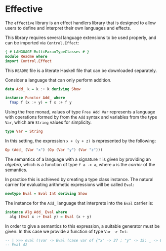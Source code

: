 # Effective

The `effective` library is an effect handlers library that is designed
to allow users to define and interpret their own languages and
effects.

This library requires several language extensions to be used properly,
and can be imported via `Control.Effect`:
```haskell
{-# LANGUAGE MultiParamTypeClasses #-}
module Readme where
import Control.Effect
```
This `README` file is a literate Haskell file that can be downloaded
separately.

Consider a language that can only perform addition.
```haskell
data Add_ k = k :+ k deriving Show

instance Functor Add_ where
  fmap f (x :+ y) = f x :+ f y
```
Using the free monad, values of type `Free Add Var` represents
a language with operations formed by from the `Add` syntax and
variables from the type `Var`, which are `String` values for
simplicity.
```haskell
type Var = String
```
In this setting, the expression `x + (y + z)` is represented by the
following:
```haskell ignore
Op (Add_ (Var "x") (Op (Var "y") (Var "z")))
```
The semantics of a language with a signature `f` is given by providing
an _algebra_, which is a function of type `f a -> a`, where `a` is the
_carrier_ of the semantics.


In practice this is achieved by creating a type class instance.
The natural carrier for evaluating arithmetic expressions will be
called `Eval`:
```haskell
newtype Eval = Eval Int deriving Show
```
The instance for the `Add_` language that interprets into the `Eval`
carrier is:
```haskell
instance Alg Add_ Eval where
  alg (Eval x :+ Eval y) = Eval (x + y)
```
In order to give a semantics to this expression, a suitable generator
must be given. In this case we provide a function of type `Var ->
Int`:
```haskell
-- | >>> eval (\var -> Eval (case var of {"x" -> 27 ; "y" -> 15; _ -> 0})) (Op ((Var "x") :+ (Var "y")))
-- Eval 42
```
